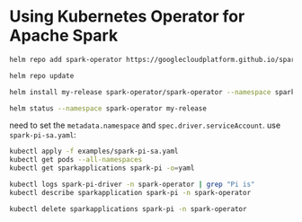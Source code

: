 # Using Kubernetes Operator for Apache Spark

```sh
helm repo add spark-operator https://googlecloudplatform.github.io/spark-on-k8s-operator

helm repo update

helm install my-release spark-operator/spark-operator --namespace spark-operator --create-namespace

helm status --namespace spark-operator my-release
```

need to set the `metadata.namespace` and `spec.driver.serviceAccount`. use `spark-pi-sa.yaml`:
```sh
kubectl apply -f examples/spark-pi-sa.yaml
kubectl get pods --all-namespaces
kubectl get sparkapplications spark-pi -o=yaml

kubectl logs spark-pi-driver -n spark-operator | grep "Pi is"
kubectl describe sparkapplication spark-pi -n spark-operator

kubectl delete sparkapplications spark-pi -n spark-operator
```